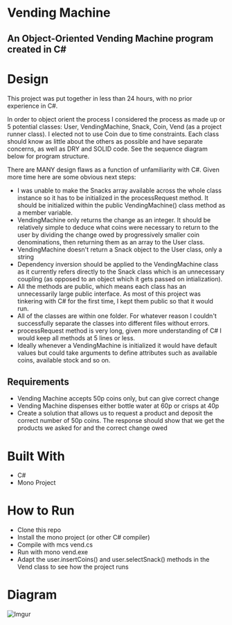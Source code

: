# Vending Machine

## An Object-Oriented Vending Machine program created in C#

# Design
This project was put together in less than 24 hours, with no prior experience in C#.

In order to object orient the process I considered the process as made up or 5 potential classes: User, VendingMachine, Snack, Coin, Vend (as a project runner class). I elected not to use Coin due to time constraints.
Each class should know as little about the others as possible and have separate concerns, as well as DRY and SOLID code.
See the sequence diagram below for program structure.

There are MANY design flaws as a function of unfamiliarity with C#. Given more time here are some obvious next steps:
- I was unable to make the Snacks array available across the whole class instance so it has to be initialized in the processRequest method. It should be initialized within the public VendingMachine() class method as a member variable.
- VendingMachine only returns the change as an integer. It should be relatively simple to deduce what coins were necessary to return to the user by dividing the change owed by progressively smaller coin denominations, then returning them as an array to the User class.
- VendingMachine doesn't return a Snack object to the User class, only a string
- Dependency inversion should be applied to the VendingMachine class as it currently refers directly to the Snack class which is an unnecessary coupling (as opposed to an object which it gets passed on intialization).
- All the methods are public, which means each class has an unnecessarily large public interface. As most of this project was tinkering with C# for the first time, I kept them public so that it would run.
- All of the classes are within one folder. For whatever reason I couldn't successfully separate the classes into different files without errors.
- processRequest method is very long, given more understanding of C# I would keep all methods at 5 lines or less.
- Ideally whenever a VendingMachine is initialized it would have default values but could take arguments to define attributes such as available coins, available stock and so on.

## Requirements
- Vending Machine accepts 50p coins only, but can give correct change
- Vending Machine dispenses either bottle water at 60p or crisps at 40p
- Create a solution that allows us to request a product and deposit the correct number of 50p coins. The response should show that we get the products we asked for and the correct change owed

# Built With
- C#
- Mono Project

# How to Run
- Clone this repo
- Install the mono project (or other C# compiler)
- Compile with mcs vend.cs
- Run with mono vend.exe
- Adapt the user.insertCoins() and user.selectSnack() methods in the Vend class to see how the project runs

# Diagram
![Imgur](http://i.imgur.com/KX7KOc1.png)
